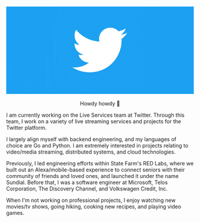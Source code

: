 <p align="center">
  <img src="img/twitter.jpg" />
</p>

<p style="text-align: center;">
Howdy howdy 🤠
</p>

I am currently working on the Live Services team at Twitter. Through this team, I work on a variety of live streaming services and projects for the Twitter platform.

I largely align myself with backend engineering, and my languages of choice are Go and Python. I am extremely interested in projects relating to video/media streaming, distributed systems, and cloud technologies.

Previously, I led engineering efforts within State Farm's RED Labs, where we built out an Alexa/mobile-based experience to connect seniors with their community of friends and loved ones, and launched it under the name Sundial. Before that, I was a software engineer at Microsoft, Telos Corporation, The Discovery Channel, and Volkswagen Credit, Inc.

When I'm not working on professional projects, I enjoy watching new movies/tv shows, going hiking, cooking new recipes, and playing video games.
